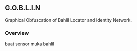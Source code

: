 ## G.O.B.L.I.N
Graphical Obfuscation of Bahlil Locator and Identity Network.


### Overview
buat sensor muka bahlil
